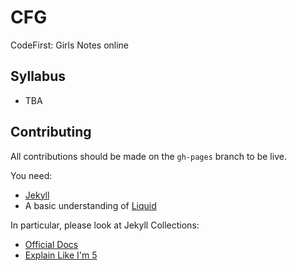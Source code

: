 # CFG
CodeFirst: Girls Notes online

## Syllabus

- TBA

## Contributing

All contributions should be made on the `gh-pages` branch to be live.

You need: 
- [Jekyll](http://jekyllrb.com/docs/home/)
- A basic understanding of [Liquid](https://github.com/Shopify/liquid/wiki/Liquid-for-Designers)

In particular, please look at Jekyll Collections:
- [Official Docs](http://jekyllrb.com/docs/collections/)
- [Explain Like I'm 5](http://ben.balter.com/2015/02/20/jekyll-collections/)


